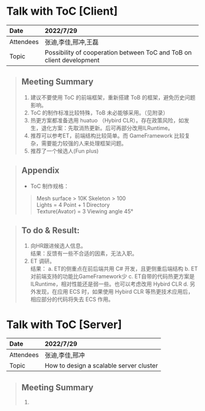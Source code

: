 # Talk with ToC [Client]
|Date                   |  2022/7/29                       |
|:----------------------------|:---------------------------------|
|Attendees                    |张迪,李佳,邢冲,王磊                              |
|Topic                    |Possibility of cooperation between ToC and ToB on client development|

> ## Meeting Summary
> 1. 建议不要使用 ToC 的前端框架，重新搭建 ToB 的框架，避免历史问题影响。
> 2. ToC 的制作标准比较特殊，ToB 未必能够采用。（见附录）
> 3. 热更方案都准备选用 huatuo （Hybird CLR）。存在政策风险，如发生，退化方案：先取消热更新。后可再部分改用ILRuntime。
> 4. 推荐可以参考ET，前端结构比较简单。而 GameFramework 比较复杂，需要能力较强的人来处理框架问题。
> 5. 推荐了一个候选人(Fun plus)

> ## Appendix
> * ToC 制作规格：
>>  Mesh surface > 10K
>>  Skeleton > 100  
>>  Lights = 4 Point + 1 Directory  
>>  Texture(Avator) = 3
>>  Viewing angle 45°

> ## To do & Result:
> 1. 向HR跟进候选人信息。  
>    结果：反馈有一些不合适的因素，无法入职。
> 2. ET 调研。  
>    结果：
>    a. ET的侧重点在前后端共用 C# 开发，且更侧重后端结构
>    b. ET对前端支持的功能比GameFramework少
>    c. ET自带的代码热更方案是ILRuntime，相对性能还是弱一些。也可以考虑改用 Hybird CLR
>    d. 另外发现，在应用 ECS 时，如果使用 Hybird CLR 等热更技术应用后，相应部分的代码将失去 ECS 作用。


# Talk with ToC [Server]
|Date                   |  2022/7/29                       |
|:----------------------------|:---------------------------------|
|Attendees                    |张迪,李佳,邢冲                           |
|Topic                    |How to design a scalable server cluster|

> ## Meeting Summary
> 1.
